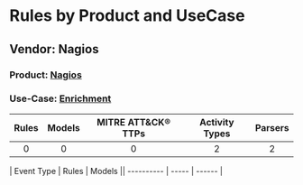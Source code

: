 Rules by Product and UseCase
============================
Vendor: Nagios
--------------
### Product: [Nagios](../ds_nagios_nagios.md)
### Use-Case: [Enrichment](../../../../UseCases/uc_enrichment.md)

| Rules | Models | MITRE ATT&CK® TTPs | Activity Types | Parsers |
|:-----:|:------:|:------------------:|:--------------:|:-------:|
|   0   |   0    |         0          |       2        |    2    |

| Event Type | Rules | Models || ---------- | ----- | ------ |
